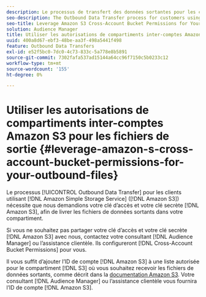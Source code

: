 ```yaml
---
description: Le processus de transfert des données sortantes pour les clients utilisant Amazon Simple Storage Service (Amazon S3) nécessite que nous demandions votre clé d’accès Amazon S3 et votre clé secrète, afin de livrer les fichiers de données sortants dans votre compartiment.
seo-description: The Outbound Data Transfer process for customers using Amazon Simple Storage Service (Amazon S3) requires us to ask for your Amazon S3 access key and secret key, in order to deliver the outbound data files to your bucket.
seo-title: Leverage Amazon S3 Cross-Account Bucket Permissions for Your Outbound Files
solution: Audience Manager
title: Utiliser les autorisations de compartiments inter-comptes Amazon S3 pour les fichiers de sortie
uuid: 400a8d67-ebf3-48be-aa3f-498a5441f498
feature: Outbound Data Transfers
exl-id: e52f5bc0-7dc0-4c73-833c-5a778e8b5891
source-git-commit: 7302fafa537ad15144a64cc96f7150c5b0233c12
workflow-type: tm+mt
source-wordcount: '155'
ht-degree: 0%

---
```


# Utiliser les autorisations de compartiments inter-comptes Amazon S3 pour les fichiers de sortie {#leverage-amazon-s-cross-account-bucket-permissions-for-your-outbound-files}

Le processus [!UICONTROL Outbound Data Transfer] pour les clients utilisant [!DNL Amazon Simple Storage Service] ([!DNL Amazon S3]) nécessite que nous demandions votre clé d’accès et votre clé secrète [!DNL Amazon S3], afin de livrer les fichiers de données sortants dans votre compartiment.

Si vous ne souhaitez pas partager votre clé d’accès et votre clé secrète [!DNL Amazon S3] avec nous, contactez votre consultant [!DNL Audience Manager] ou l’assistance clientèle. Ils configureront [!DNL Cross-Account Bucket Permissions] pour vous.

Il vous suffit d’ajouter l’ID de compte [!DNL Amazon S3] à une liste autorisée pour le compartiment [!DNL S3] où vous souhaitez recevoir les fichiers de données sortants, comme décrit dans la [documentation Amazon S3](https://docs.aws.amazon.com/AmazonS3/latest/dev/example-walkthroughs-managing-access-example2.html). Votre consultant [!DNL Audience Manager] ou l’assistance clientèle vous fournira l’ID de compte [!DNL Amazon S3].
